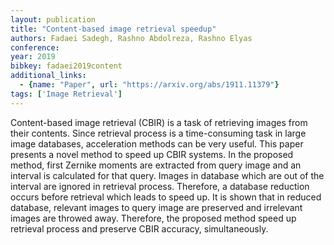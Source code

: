 ```yaml
---
layout: publication
title: "Content-based image retrieval speedup"
authors: Fadaei Sadegh, Rashno Abdolreza, Rashno Elyas
conference: 
year: 2019
bibkey: fadaei2019content
additional_links:
  - {name: "Paper", url: "https://arxiv.org/abs/1911.11379"}
tags: ['Image Retrieval']
---
```

Content-based image retrieval (CBIR) is a task of retrieving images from their
contents. Since retrieval process is a time-consuming task in large image
databases, acceleration methods can be very useful. This paper presents a novel
method to speed up CBIR systems. In the proposed method, first Zernike moments
are extracted from query image and an interval is calculated for that query.
Images in database which are out of the interval are ignored in retrieval
process. Therefore, a database reduction occurs before retrieval which leads to
speed up. It is shown that in reduced database, relevant images to query image
are preserved and irrelevant images are throwed away. Therefore, the proposed
method speed up retrieval process and preserve CBIR accuracy, simultaneously.

